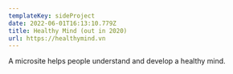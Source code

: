 ```yaml
---
templateKey: sideProject
date: 2022-06-01T16:13:10.779Z
title: Healthy Mind (out in 2020)
url: https://healthymind.vn
---
```

A microsite helps people understand and develop a healthy mind.